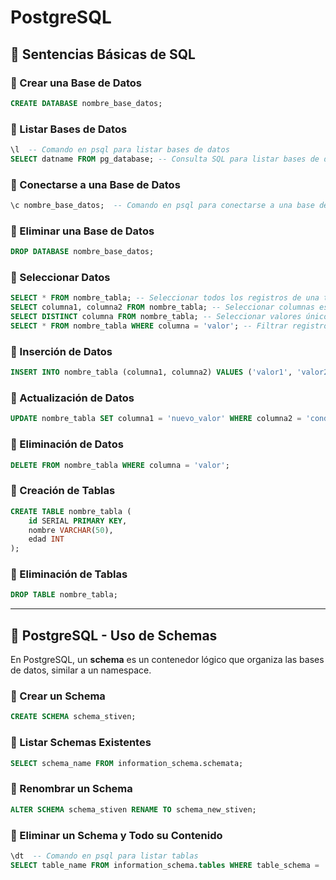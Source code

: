 # PostgreSQL
## 📌 Sentencias Básicas de SQL

### 🔹 Crear una Base de Datos
```sql
CREATE DATABASE nombre_base_datos;
```

### 🔹 Listar Bases de Datos
```sql
\l  -- Comando en psql para listar bases de datos
SELECT datname FROM pg_database; -- Consulta SQL para listar bases de datos
```

### 🔹 Conectarse a una Base de Datos
```sql
\c nombre_base_datos;  -- Comando en psql para conectarse a una base de datos
```

### 🔹 Eliminar una Base de Datos
```sql
DROP DATABASE nombre_base_datos;
```

### 🔹 Seleccionar Datos
```sql
SELECT * FROM nombre_tabla; -- Seleccionar todos los registros de una tabla
SELECT columna1, columna2 FROM nombre_tabla; -- Seleccionar columnas específicas
SELECT DISTINCT columna FROM nombre_tabla; -- Seleccionar valores únicos
SELECT * FROM nombre_tabla WHERE columna = 'valor'; -- Filtrar registros
```

### 🔹 Inserción de Datos
```sql
INSERT INTO nombre_tabla (columna1, columna2) VALUES ('valor1', 'valor2');
```

### 🔹 Actualización de Datos
```sql
UPDATE nombre_tabla SET columna1 = 'nuevo_valor' WHERE columna2 = 'condicion';
```

### 🔹 Eliminación de Datos
```sql
DELETE FROM nombre_tabla WHERE columna = 'valor';
```

### 🔹 Creación de Tablas
```sql
CREATE TABLE nombre_tabla (
    id SERIAL PRIMARY KEY,
    nombre VARCHAR(50),
    edad INT
);
```

### 🔹 Eliminación de Tablas
```sql
DROP TABLE nombre_tabla;
```

---

## 📌 PostgreSQL - Uso de Schemas

En PostgreSQL, un **schema** es un contenedor lógico que organiza las bases de datos, similar a un namespace.

### 🔹 Crear un Schema
```sql
CREATE SCHEMA schema_stiven;
```

### 🔹 Listar Schemas Existentes
```sql
SELECT schema_name FROM information_schema.schemata;
```

### 🔹 Renombrar un Schema
```sql
ALTER SCHEMA schema_stiven RENAME TO schema_new_stiven;
```

### 🔹 Eliminar un Schema y Todo su Contenido

```sql
\dt  -- Comando en psql para listar tablas
SELECT table_name FROM information_schema.tables WHERE table_schema = 'public'; -- Consulta SQL para listar tablas
```